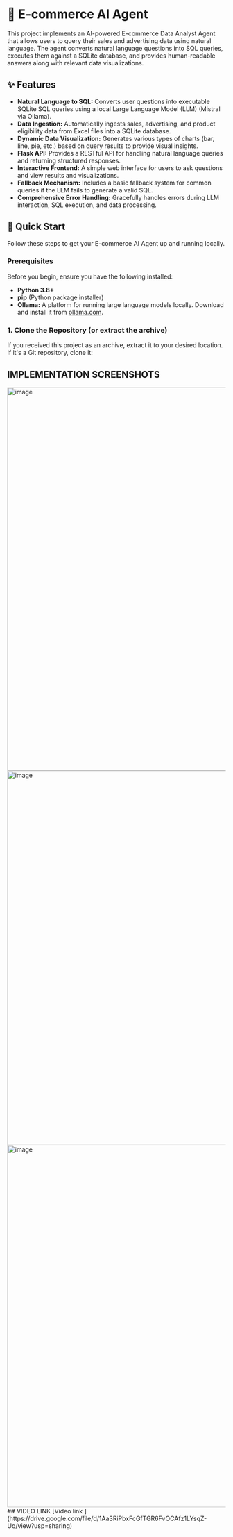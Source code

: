 # 🤖 E-commerce AI Agent

This project implements an AI-powered E-commerce Data Analyst Agent that allows users to query their sales and advertising data using natural language. The agent converts natural language questions into SQL queries, executes them against a SQLite database, and provides human-readable answers along with relevant data visualizations.

## ✨ Features

*   **Natural Language to SQL:** Converts user questions into executable SQLite SQL queries using a local Large Language Model (LLM) (Mistral via Ollama).
*   **Data Ingestion:** Automatically ingests sales, advertising, and product eligibility data from Excel files into a SQLite database.
*   **Dynamic Data Visualization:** Generates various types of charts (bar, line, pie, etc.) based on query results to provide visual insights.
*   **Flask API:** Provides a RESTful API for handling natural language queries and returning structured responses.
*   **Interactive Frontend:** A simple web interface for users to ask questions and view results and visualizations.
*   **Fallback Mechanism:** Includes a basic fallback system for common queries if the LLM fails to generate a valid SQL.
*   **Comprehensive Error Handling:** Gracefully handles errors during LLM interaction, SQL execution, and data processing.

## 🚀 Quick Start

Follow these steps to get your E-commerce AI Agent up and running locally.

### Prerequisites

Before you begin, ensure you have the following installed:

*   **Python 3.8+**
*   **pip** (Python package installer)
*   **Ollama:** A platform for running large language models locally. Download and install it from [ollama.com](https://ollama.com/ ).

### 1. Clone the Repository (or extract the archive)

If you received this project as an archive, extract it to your desired location. If it's a Git repository, clone it:
## IMPLEMENTATION SCREENSHOTS
<img width="1912" height="883" alt="image" src="https://github.com/user-attachments/assets/f4914ac2-d4af-4db2-b020-d3cc02a64829" />
<img width="752" height="862" alt="image" src="https://github.com/user-attachments/assets/543c9003-d04c-44e9-9ce4-a101d6bd2530" />
<img width="753" height="835" alt="image" src="https://github.com/user-attachments/assets/1fdc3763-cc31-490a-af23-452fc0cd8391" />
## VIDEO LINK
[Video link ](https://drive.google.com/file/d/1Aa3RiPbxFcGfTGR6FvOCAfz1LYsqZ-Uq/view?usp=sharing)



